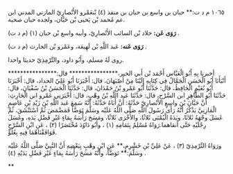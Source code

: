 ١٠٦٥ م د ت:** حبان بن واسع بن حبان بن منقذ (٤) بْنعَمْرو الأَنْصارِيّ المازني المدني ابن عم مُحمد بْن يَحيى بْن حَبَّان، ولجده حبان صحبة.

**رَوَى عَن:** خلاد بْن السائب الأَنْصارِيّ، وأبيه واسع بْن حبان (١) (م د ت) .

**رَوَى عَنه:** عَبد اللَّهِ بْن لَهِيعَة، وعَمْرو بْن الحارث (م د ت) .

روى لَهُ مسلم، وأَبُو داود، والتِّرْمِذِيّ حديثا واحدا.

أخبرنا بِهِ أَبُو الْعَبَّاس أَحْمَد بْن أَبي الخير،**************** قال:**************** أَنْبَأَنَا أَبُو الْحَسَنِ الْجَمَّالُ فِي كِتَابِهِ إِلَيْنَا مِنْ أَصْبَهَانَ، قال: أَخْبَرَنَا أَبُو عَلِيّ الحداد، قال: أَخْبَرَنَا أَبُو نُعَيْمٍ الْحَافِظُ، قال: حَدَّثَنَا أَبُو عَمْرو بْنُ حَمْدَانَ، قال: حَدَّثَنَا الْحَسَنُ بْنُ سُفْيَانَ، قال: حَدَّثَنَا أَبُو الطَّاهِرِ ابن السَّرْحِ، قال: حَدَّثَنَا عَبد اللَّهِ بْنُ وهْبٍ، قال: أَخْبَرَنِي عَمْرو ابن الْحَارِثِ: أَنَّ حَبَّانَ بْنَ واسِعٍ الأَنْصارِيّ حَدَّثَهُ: أَنَّ أَبَاهُ حَدَّثَهُ: أَنَّهُ سَمِعَ عَبد اللَّهِ بْنَ زَيْدِ بْنِ عَاصِمٍ الْمَازِنِيَّ يَذْكُرُ أَنَّهُ رَأَى رَسُولَ اللَّهِ صَلَّى اللَّهُ عَلَيْه وسَلَّمَ تَوَضَّأَ فَمَضْمَضَ ثُمَّ اسْتَنْشَقَ، ثُمَّ غَسَلَ وجْهَهُ ثَلاثَا، ويَدَهُ الْيُمْنَى ثَلاثًا، والأُخْرَى ثَلاثًا، ومَسَحَ رَأْسَهُ بِمَاءٍ غَيْرِ فَضْلِ يَدَهِ، وغَسَلَ رِجْلَيْهِ حَتَّى أنقاهما.رَوَاهُ مُسْلِمٌ بِتَمَامِهِ (١) ، وأَبُو دَاوُدَ مُخْتَصَرًا (٢) ، عَنِ ابْنِ السَّرْحِ فَوَافَقْنَاهُمَا فِيهِ بِعُلُوٍّ.

ورَوَاهُ التِّرْمِذِيّ (٣) ، عَنْ عَلِيِّ بْنِ خَشْرِمٍ،** عَنِ ابْنِ وهْبٍ بِبَعْضِهِ أَنَّ النَّبِيَّ صَلَّى اللَّهُ عَلَيْه وسَلَّمَ:** تَوَضَّأَ، وأَنَّهُ مَسَحَ رَأْسَهُ بِمَاءٍ غَيْرِ فَضْلِ يَدَيْهِ (٤) .

**